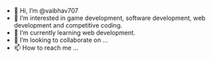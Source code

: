 - 👋 Hi, I’m @vaibhav707
- 👀 I’m interested in game development, software development, web development and competitive coding.
- 🌱 I’m currently learning web development.
- 💞️ I’m looking to collaborate on ...
- 📫 How to reach me ...

<!---
vaibhav707/vaibhav707 is a ✨ special ✨ repository because its `README.md` (this file) appears on your GitHub profile.
You can click the Preview link to take a look at your changes.
--->
